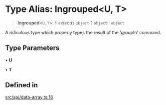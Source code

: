 # Type Alias: Ingrouped\<U, T\>

> **Ingrouped**\<`U`, `T`\>: `T` *extends* `object` ? `object` : `object`

A ridiculous type which properly types the result of the 'groupIn' command.

## Type Parameters

• **U**

• **T**

## Defined in

[src/api/data-array.ts:16](https://github.com/blacksmithgu/datacore/blob/7b0c019def7e079c43dc5dbea32d9f610e95285b/src/api/data-array.ts#L16)
